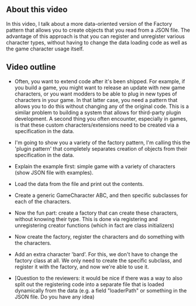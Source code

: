 ## About this video

In this video, I talk about a more data-oriented version of the Factory pattern that allows you to create objects that you read from a JSON file. The advantage of this approach is that you can register and unregister various character types, without having to change the data loading code as well as the game character usage itself.

## Video outline

- Often, you want to extend code after it's been shipped. For example, if you build a game, you might want to release an update with new game characters, or you want modders to be able to plug in new types of characters in your game. In that latter case, you need a pattern that allows you to do this without changing any of the original code. This is a similar problem to building a system that allows for third-party plugin development. A second thing you often encounter, especially in games, is that these custom characters/extensions need to be created via a specification in the data.

- I'm going to show you a variety of the factory pattern, I'm calling this the 'plugin pattern' that completely separates creation of objects from their specification in the data.

- Explain the example first: simple game with a variety of characters (show JSON file with examples).

- Load the data from the file and print out the contents.

- Create a generic GameCharacter ABC, and then specific subclasses for each of the characters.

- Now the fun part: create a factory that can create these characters, without knowing their type. This is done via registering and unregistering creator functions (which in fact are class initializers)

- Now create the factory, register the characters and do something with the characters.

- Add an extra character 'bard'. For this, we don't have to change the factory class at all. We only need to create the specific subclass, and register it with the factory, and now we're able to use it.

- [Question to the reviewers: it would be nice if there was a way to also split out the registering code into a separate file that is loaded dynamically from the data (e.g. a field "loaderPath" or something in the JSON file. Do you have any idea)
